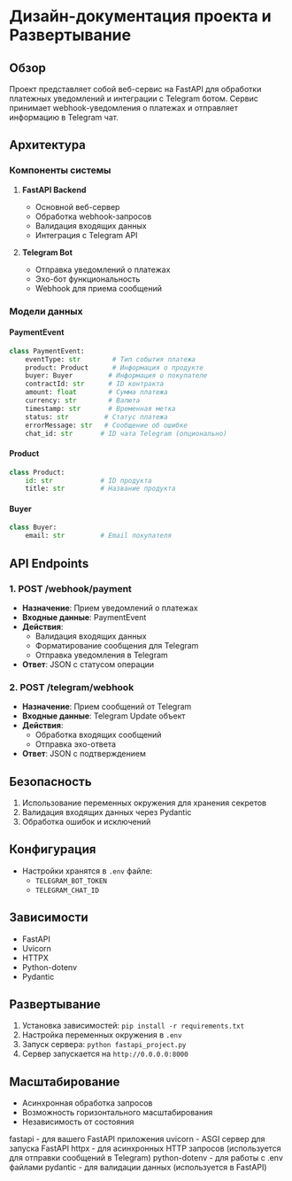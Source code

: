 # Дизайн-документация проекта и Развертывание

## Обзор
Проект представляет собой веб-сервис на FastAPI для обработки платежных уведомлений и интеграции с Telegram ботом. Сервис принимает webhook-уведомления о платежах и отправляет информацию в Telegram чат.

## Архитектура

### Компоненты системы
1. **FastAPI Backend**
   - Основной веб-сервер
   - Обработка webhook-запросов
   - Валидация входящих данных
   - Интеграция с Telegram API

2. **Telegram Bot**
   - Отправка уведомлений о платежах
   - Эхо-бот функциональность
   - Webhook для приема сообщений

### Модели данных

#### PaymentEvent
```python
class PaymentEvent:
    eventType: str        # Тип события платежа
    product: Product      # Информация о продукте
    buyer: Buyer         # Информация о покупателе
    contractId: str      # ID контракта
    amount: float        # Сумма платежа
    currency: str        # Валюта
    timestamp: str       # Временная метка
    status: str         # Статус платежа
    errorMessage: str   # Сообщение об ошибке
    chat_id: str       # ID чата Telegram (опционально)
```

#### Product
```python
class Product:
    id: str            # ID продукта
    title: str         # Название продукта
```

#### Buyer
```python
class Buyer:
    email: str         # Email покупателя
```

## API Endpoints

### 1. POST /webhook/payment
- **Назначение**: Прием уведомлений о платежах
- **Входные данные**: PaymentEvent
- **Действия**:
  - Валидация входящих данных
  - Форматирование сообщения для Telegram
  - Отправка уведомления в Telegram
- **Ответ**: JSON с статусом операции

### 2. POST /telegram/webhook
- **Назначение**: Прием сообщений от Telegram
- **Входные данные**: Telegram Update объект
- **Действия**:
  - Обработка входящих сообщений
  - Отправка эхо-ответа
- **Ответ**: JSON с подтверждением

## Безопасность
1. Использование переменных окружения для хранения секретов
2. Валидация входящих данных через Pydantic
3. Обработка ошибок и исключений

## Конфигурация
- Настройки хранятся в `.env` файле:
  - `TELEGRAM_BOT_TOKEN`
  - `TELEGRAM_CHAT_ID`

## Зависимости
- FastAPI
- Uvicorn
- HTTPX
- Python-dotenv
- Pydantic

## Развертывание
1. Установка зависимостей: `pip install -r requirements.txt`
2. Настройка переменных окружения в `.env`
3. Запуск сервера: `python fastapi_project.py`
4. Сервер запускается на `http://0.0.0.0:8000`

## Масштабирование
- Асинхронная обработка запросов
- Возможность горизонтального масштабирования
- Независимость от состояния

fastapi - для вашего FastAPI приложения
uvicorn - ASGI сервер для запуска FastAPI
httpx - для асинхронных HTTP запросов (используется для отправки сообщений в Telegram)
python-dotenv - для работы с .env файлами
pydantic - для валидации данных (используется в FastAPI)

